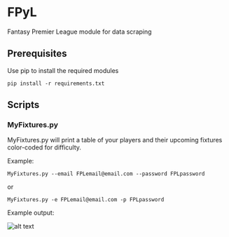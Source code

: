 # FPyL
Fantasy Premier League module for data scraping

## Prerequisites
Use pip to install the required modules 
```
pip install -r requirements.txt
```

## Scripts
### MyFixtures.py
MyFixtures.py will print a table of your players and their upcoming fixtures color-coded for difficulty.



Example:
```
MyFixtures.py --email FPLemail@email.com --password FPLpassword
````
or
```
MyFixtures.py -e FPLemail@email.com -p FPLpassword
```

Example output:

![alt text](http://i.imgur.com/kQmXcIO.png "MyFixtures.py output")

